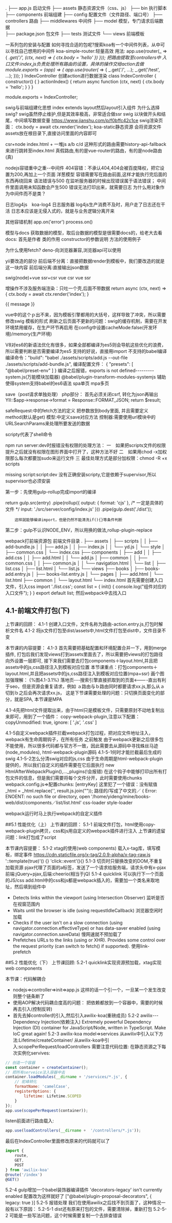 .
├── app.js                          启动文件
├── assets                          静态资源文件（css、js）
├── bin							    执行脚本
├── components						前端组建
├── config						    配置文件（文件路径、端口号）
├── controllers						路由
├── middlewares						中间件
├── model			                模型，专门请求后端数据				
├── package.json                    包文件
├── tests                           测试文件
└── views                           前端模板

一系列包的安装与配置
如何寻找合适的包呢?搜索koa有一个中间件列表，从中可以寻找自己想用的中间件
koa-simple-router:轻量高效
用法:
app.use(router(_ => {
    _.get('/', (ctx, next) => {
        ctx.body = 'hello'
    })
}));
把路由提取至controllers中
入口文件:index,js负责处理所有路由的设置，具体的操作交给action去做
module.exports = (app) => {
    app.use(router(_ => {
        _.get('/', ...);
        _.get('/test', ...);
    }));
}
IndexController 创建action进行数据渲染
class IndexController {
    constructor() { }
    actionIndex() {
        return async function (ctx, next) {
            ctx.body = 'hello';
        }
    }
}

module.exports = IndexController;

swig与前端组建化思想
index extends layout然后layout引入组件
为什么选择swig?
swig虽然停止维护,但是其效率极高，非常适合做ssr
swig
以块做开头和结尾，中间填写数据变量
https://www.jianshu.com/p/f0bffc42c1ce
swig渲染页面：
ctx.body = await ctx.render('index');
koa-static静态资源
会将资源文件assets放在根目录下,直接访问里面的内容即可

csr+node
index.html  +  一堆js
a/b   c/d 这种形式的路由需要history-api-fallback来进行跳转至index.html
真假路由,有的是vue-router的路由，有的是node路由(真)

nodejs容错重中之重--中间件
404容错：不承认404,404会被百度降权，把它设置为200,再加上一个页面
洋葱模型
容错需要写在路由前面,这样才能执行完后面的东西再绕回来
语法错误与500
在监听服务器的时候出现错误属于语法错误；
中间件里面调用未知函数会产生500
错误无法打印出来，就需要日志
为什么用对象作为中间件而不是类？

日志log4js　koa-log4
日志服务器  log4js生产消费不及时，用户走了日志还在干活
日志本应该是无侵入式的，就是与业务逻辑分离开来

其他容错机制
app.on('error')
process.on()

模型与docs
获取数据的模型，取后台数据的模型是很需要docs的，给老大去看
docs:
首先是作者
类的作用
constructor的参数说明
方法的使用例子

为什么使用fetch?
deno-向浏览器兼容,浏览器api可以使用

yii要改造的部分
前后端不分离：直接把数据render到模板中，我们要改造的就是这一块内容
前后端分离:直接输出json数据

swig(node)+vue ssr+csr
vue csr
vue ssr

增操作不涉及服务端渲染：只吐一个壳,后面不带数据
return async (ctx, next) => {
    ctx.body = await ctx.render('index');
}

<p>{{ message }}</p>vue中的这个ｐ出不来，因为模板引擎都用的大括号，这样导致了冲突，所以需要修改swig
模板的形式
刷新之后页面不更新的问题：swig的缓存机制，需要在开发环境禁用缓存，在生产环节再启用
在config中设置cacheMode:false(开发环境)/memory(生产环境)

V8对es6的新语法优化有很多，如果全部都编译为es5则会导航这些优化的浪费，所以需要判断是否需要编译为es5
支持的好说，直接用import
不支持的babel编译
编译命令："build": "babel ./assets/scripts/add.js --out-file ./assets/scripts/add-bundle.js",
编译配置文件：
{
    "presets": [
        "@babel/preset-env"
    ]
}
编译之后报错，exports is not defined---------system.js(万能模块加载器)
@babel/plugin-transform-modules-systemjs 辅助使得system支持babel的es6语法
spa单页
mpa多页

save（post请求单独处理）
php部分：
首先必须关闭csrf,
转化为json再输出
YII::$app->response->format = Response::FORMAT_JSON;
return $result;

safeRequest:中的fetch方法的定义
把参数放到body里面,
并且需要定义method(默认是get)
模型:中定义save对应方法
控制器:需要使用url模块中的URLSearchParams来处理所要发送的数据

<!-- 第三周目录结构变化了 -->
scripty代表了shell命令

npm run server:dev时报错没有权限的处理方法：
一　如果把scripts文件的权限提升之后就没有权限在图形界面中打开了，这种方法不好
二　如果用chod -x加权限那么每次都要加sudo来运行文件
三  最佳处理方式是部分加权限：chmod -R +x scripts

missing script:script:dev
没有正确安装scripty,它是依赖于supervisor,所以supervisor也必须安装

第一步：先使用gulp-rollup完成import的编译
<!-- 必须输出return -->
return gulp.src(entry)
        .pipe(rollup({
            <!-- 需要指定输出文件 -->
            output: {
                format: 'cjs'
            },
            /* 一定是具体的文件 */
            input: './src/server/config/index.js'
        }))
        .pipe(gulp.dest('./dist'));
        
        这样就能够编译import，但是仍然不能清洗if(){}等条件判断

第二步：gulp不认识NODE_ENV，所以用换的做法,rollup-plugin-replace

webpack打前端资源包
前端文件目录
.
├── assets
│   ├── scripts
│   │   ├── add-bundle.js
│   │   ├── add.js
│   │   ├── index.js
│   │   └── yd.js
│   └── style
│       ├── common.css
│       └── index.css
├── components
│   ├── add
│   │   ├── add.css
│   │   ├── add.html
│   │   └── add.js
│   ├── common
│   │   ├── common.css
│   │   ├── common.js
│   │   └── navigation.html
│   └── list
│       ├── list.css
│       ├── list.html
│       └── list.js
└── views
    ├── books
    │   ├── books-add.entry.js
    │   ├── books-list.entry.js
    │   └── pages
    │       ├── add.html
    │       └── list.html
    ├── common
    │   └── layout.html
    └── index.html
首先需要创建入口文件，引入css
import './list.css';
const list = {
    init() {
        console.log("组件对应的入口文件");
    }
}
export default list;
然后webpack中去找入口

## 4.1-前端文件打包(下)
上节课的回顾：
4.1-1 创建入口文件，文件名称为路由-action.entry.js,打包时解析文件名
4.1-2 将js文件打包至dist/assets中,html文件打包至dist中，文件目录不变

本节课的内容提要：
4.1-3 首先需要把基础配置和环境配置合并一下，用到merge插件,
打包后我们发现views打到assets里面去了，所以需要把views的打包路径向外设置一层即可,
接下来我们需要去打包components＋layout.html,并且把assets中的js,css路径注入到模板对应位置
本节课重点：打包components＋layout.html,并且把assets中的js,css路径注入到模板对应位置(mpa+ssr)
画个图加强理解：
{%图4.1-3.1%}
落地页---搜索引擎直接抓取到的页面<----直出有利于seo，但是资源会重复请求，例如
ａ路由与ｂ路由同时都要请求xx.js,那么从ａ切到ｂ之后会再次请求xx.js，
这是下节课需要处理的问题：只切换页面变化的部分，就是SPA,
本节课是MPA

4.1-4先把html文件提取出来，由于html只是模板文件，只需要原封不动地复制出来即可，用到了一个插件：
copy-webpack-plugin,注意以下配置：
copyUnmodified: true,
ignore: [
    '*.js', '*.css'
]

4.1-5自定义webpack插件拦截webpack打包过程，把对应文件地址注入，webpack有生命周期钩子，在所有任务
之前触发
由于webpack更新之后很多包不能使用，所以很多代码都与官方不一致，因此需要去从源码中寻找蛛丝马迹(node_modules),
html-webpack-plugin源码
4.1-5-1何时才能拦截最后生成的swig
4.1-5-2怎么分清swig对应的js,css
由于生命周期是html-webpack-plugin提供的，所以我们自定义的插件需要在它后面执行
 new HtmlAfterWebpackPlugin(),..._plugins(!会报错)
 在这个钩子中能够打印出所有打包文件的信息，但是我们需要将每个文件分开，此时需要使用chunks
 webpack.config.js=>配置chunks: [entryKey]
这里犯了一个错误：没有赋值
 _html = _html.replace('<!-- injectscript -->', result.js.join(""));
路径的/写成了中文的／
 { Error: ENOENT: no such file or directory, open '/home/yideng/mine/books-web/dist/components／list/list.html'
 css-loader style-loader


webpack运行时马上执行webpack的自定义插件

##5.1 性能优化（上）
上节课的回顾：
5.1-1 前端文件打包，html使用copy-webpack-plugin拷贝，css和js用自定义的webpack插件进行注入
上节课的遗留问题：link打包成了script

本节课内容提要：
5.1-2 xtag的使用(web components)
载入x-tag库，填写模板，绑定事件
https://cdn.staticfile.org/x-tag/2.0.9-alpha/x-tag-raw.js
'::template(true)'() {}
'click::event'(){}
5.1-3 切页时只替换改变的DOM,不重复加载资源
pjax代理了页面的a标签，发送了一个请求给服务端，请求头中有x-pjax
前端:jQuery+pjax,后端:cheerio(相当于jQ)
5.1-4 quicklink 可以执行下一个页面的JS/css
add.html中的css和js都是webpack插入的，需要加一个类名来取地址，然后填到组件中
* Detects links within the viewport (using Intersection Observer)
监听是否在视窗范围内
* Waits until the browser is idle (using requestIdleCallback) 
浏览器空闲时加载
* Checks if the user isn't on a slow connection (using navigator.connection.effectiveType) or has data-saver enabled (using navigator.connection.saveData)
慢网速就不预加载了
* Prefetches URLs to the links (using <link rel=prefetch> or XHR). Provides some control over the request priority (can switch to fetch() if supported).
使用link-prefetch

##5.2 性能优化（下）
上节课回顾:
5.2-1 quicklink实现资源预加载，xtag实现web components

本节课：代码解耦合
* nodejs=>controller=>init=>app.js 
这样的话一个引一个，一旦某一个发生改变则整个链条断了
* 使用AOP解决代码耦合度高的问题：
把依赖都放到一个容器中，需要的时候再去引入(控制反转)
* 首先去掉controller的引入,然后引入awilix-koa(重磅成员)
5.2-2 awilix---Dependency Injection(依赖注入)
Extremely powerful Dependency Injection (DI) container for JavaScript/Node, written in TypeScript. Make IoC great again!
5.2-3 awilix-koa
model=>services
从awilix中引入以下方法:Lifetime/createContainer/
从awilix-koa中引入:scopePerRequest/loadControllers
需要注意代码位置:
在静态资源之下每次实例化servives:
```app.js
// 创造一个容器
const container = createContainer();
// 把所有serveice注入容器中去
container.loadModules(__dirname + '/services/*.js', {
    // 驼峰转化
    formatName: 'camelCase',
    registerOptions: {
        lifetime: Lifetime.SCOPED
    }
});
app.use(scopePerRequest(container));
```
listen前面进行路由载入:
```app.js
app.use(loadControllers(__dirname +  '/controllers/*.js'));
```
最后在IndexController里面修改原来的代码就可以了
```IndexController.js
import {
    route,
    GET,
    POST
} from 'awilix-koa'
@route('/index')
@GET()
```
5.2-4 gulp增加一个babel装饰器编译插件
'decorators-legacy' isn't currently enabled
配置改为这样就好了
["@babel/plugin-proposal-decorators", {
   legacy: true
}]
5.2-5 报错处理
我们在使用awilix之后找不到页面了，这种情况一般有以下原因：
5.2-5-1 dist还有原来打包的文件，需要清除掉，重新打包
5.2-5-2 可能是一些写法问题，这个时候需要复制一个去排查错误




